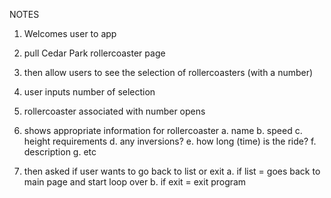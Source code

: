 
NOTES
1. Welcomes user to app
2. pull Cedar Park rollercoaster page
3. then allow users to see the selection of rollercoasters (with a number)
4. user inputs number of selection
5. rollercoaster associated with number opens
6. shows appropriate information for rollercoaster
  a. name
  b. speed
  c. height requirements
  d. any inversions?
  e. how long (time) is the ride?
  f. description
  g. etc

7. then asked if user wants to go back to list or exit
  a. if list = goes back to main page and start loop over
  b. if exit = exit program
